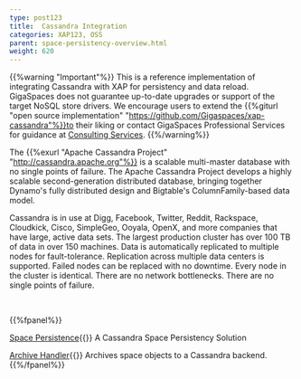 ```yaml
---
type: post123
title:  Cassandra Integration
categories: XAP123, OSS
parent: space-persistency-overview.html
weight: 620
---
```


{{%warning "Important"%}}
This is a reference implementation of integrating Cassandra with XAP for persistency and data reload. 
GigaSpaces does not guarantee up-to-date upgrades or support of the target NoSQL store drivers. 
We encourage users to extend the {{%giturl "open source implementation" "https://github.com/Gigaspaces/xap-cassandra"%}}to their liking or contact GigaSpaces Professional Services for guidance at [Consulting Services](mailto:ps@gigaspaces.com).
{{%/warning%}}


The {{%exurl "Apache Cassandra Project" "http://cassandra.apache.org"%}} is a scalable multi-master database with no single points of failure. The Apache Cassandra Project develops a highly scalable second-generation distributed database, bringing together Dynamo's fully distributed design and Bigtable's ColumnFamily-based data model.



Cassandra is in use at Digg, Facebook, Twitter, Reddit, Rackspace, Cloudkick, Cisco, SimpleGeo, Ooyala, OpenX, and more companies that have large, active data sets. The largest production cluster has over 100 TB of data in over 150 machines. Data is automatically replicated to multiple nodes for fault-tolerance. Replication across multiple data centers is supported. Failed nodes can be replaced with no downtime. Every node in the cluster is identical. There are no network bottlenecks. There are no single points of failure.




<br>

{{%fpanel%}}



[Space Persistence](./cassandra-space-persistency.html){{<wbr>}}
A Cassandra Space Persistency Solution

[Archive Handler](./cassandra-archive-operation-handler.html){{<wbr>}}
Archives space objects to a Cassandra backend.
{{%/fpanel%}}



